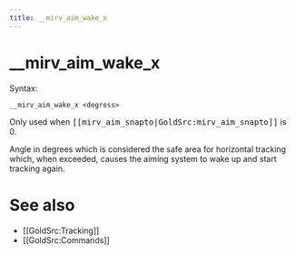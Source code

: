 ```yaml
---
title: __mirv_aim_wake_x
---
```


# __mirv_aim_wake_x

Syntax:
```
__mirv_aim_wake_x <degress>
```

Only used when <tt>[[mirv_aim_snapto|GoldSrc:mirv_aim_snapto]]</tt> is 0.

Angle in degrees which is considered the safe area for horizontal tracking which, when exceeded, causes the aiming system to wake up and start tracking again.

# See also

* [[GoldSrc:Tracking]]
* [[GoldSrc:Commands]]
